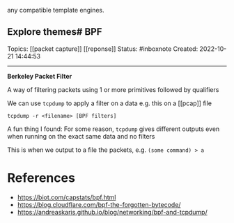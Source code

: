  any compatible template engines.

Explore themes# BPF
---
Topics: [[packet capture]] [[reponse]]
Status: #inboxnote
Created: 2022-10-21 14:44:53

---

**Berkeley Packet Filter**

A way of filtering packets using 1 or more primitives followed by qualifiers

We can use `tcpdump` to apply a filter on a data e.g. this on a [[pcap]] file

```
tcpdump -r <filename> [BPF filters]
```

A fun thing I found: For some reason, `tcpdump` gives different outputs even when running on the exact same data and no filters

This is when we output to a file the packets, e.g. `(some command) > a`

# References
- https://biot.com/capstats/bpf.html
- https://blog.cloudflare.com/bpf-the-forgotten-bytecode/
- https://andreaskaris.github.io/blog/networking/bpf-and-tcpdump/